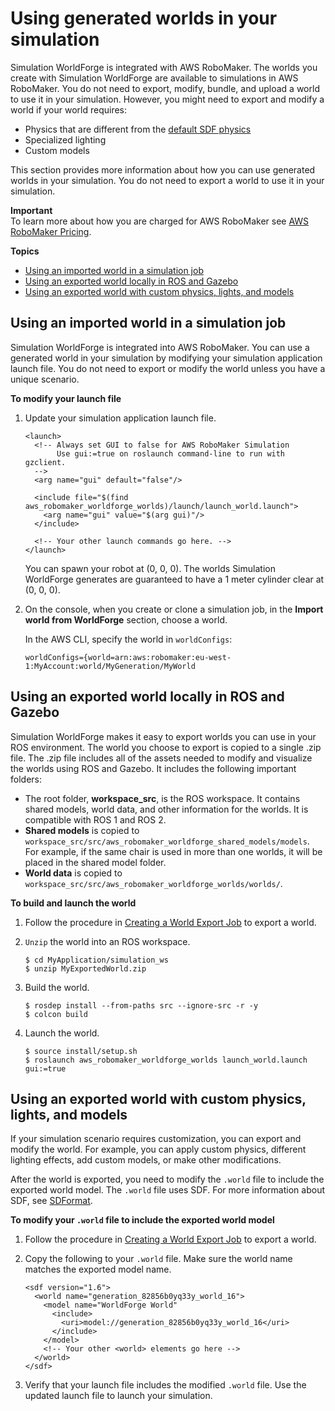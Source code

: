 # Using generated worlds in your simulation<a name="application-worlds-using"></a>

Simulation WorldForge is integrated with AWS RoboMaker\. The worlds you create with Simulation WorldForge are available to simulations in AWS RoboMaker\. You do not need to export, modify, bundle, and upload a world to use it in your simulation\. However, you might need to export and modify a world if your world requires: 
+ Physics that are different from the [default SDF physics](http://sdformat.org/spec?ver=1.6&elem=world)
+ Specialized lighting
+ Custom models

This section provides more information about how you can use generated worlds in your simulation\. You do not need to export a world to use it in your simulation\. 

**Important**  
To learn more about how you are charged for AWS RoboMaker see [AWS RoboMaker Pricing](https://aws.amazon.com/robomaker/pricing/)\. 

**Topics**
+ [Using an imported world in a simulation job](#application-worlds-using-imported)
+ [Using an exported world locally in ROS and Gazebo](#application-worlds-using-locally-rosgazebo)
+ [Using an exported world with custom physics, lights, and models](#application-worlds-using-customize)

## Using an imported world in a simulation job<a name="application-worlds-using-imported"></a>

Simulation WorldForge is integrated into AWS RoboMaker\. You can use a generated world in your simulation by modifying your simulation application launch file\. You do not need to export or modify the world unless you have a unique scenario\. 

**To modify your launch file**

1. Update your simulation application launch file\. 

   ```
   <launch>
     <!-- Always set GUI to false for AWS RoboMaker Simulation
          Use gui:=true on roslaunch command-line to run with gzclient.
     -->
     <arg name="gui" default="false"/>
   
     <include file="$(find aws_robomaker_worldforge_worlds)/launch/launch_world.launch">
       <arg name="gui" value="$(arg gui)"/>
     </include>
       
     <!-- Your other launch commands go here. --> 
   </launch>
   ```

   You can spawn your robot at \(0, 0, 0\)\. The worlds Simulation WorldForge generates are guaranteed to have a 1 meter cylinder clear at \(0, 0, 0\)\.

1. On the console, when you create or clone a simulation job, in the **Import world from WorldForge** section, choose a world\.

   In the AWS CLI, specify the world in `worldConfigs`:

   ```
   worldConfigs={world=arn:aws:robomaker:eu-west-1:MyAccount:world/MyGeneration/MyWorld
   ```

## Using an exported world locally in ROS and Gazebo<a name="application-worlds-using-locally-rosgazebo"></a>

Simulation WorldForge makes it easy to export worlds you can use in your ROS environment\. The world you choose to export is copied to a single \.zip file\. The \.zip file includes all of the assets needed to modify and visualize the worlds using ROS and Gazebo\. It includes the following important folders: 
+ The root folder, **workspace\_src**, is the ROS workspace\. It contains shared models, world data, and other information for the worlds\. It is compatible with ROS 1 and ROS 2\. 
+ **Shared models** is copied to `workspace_src/src/aws_robomaker_worldforge_shared_models/models`\. For example, if the same chair is used in more than one worlds, it will be placed in the shared model folder\. 
+ **World data** is copied to `workspace_src/src/aws_robomaker_worldforge_worlds/worlds/`\. 

**To build and launch the world**

1. Follow the procedure in [Creating a World Export Job](worlds-managing-export-jobs-create.md) to export a world\.

1. `Unzip` the world into an ROS workspace\. 

   ```
   $ cd MyApplication/simulation_ws
   $ unzip MyExportedWorld.zip
   ```

1. Build the world\.

   ```
   $ rosdep install --from-paths src --ignore-src -r -y
   $ colcon build
   ```

1. Launch the world\.

   ```
   $ source install/setup.sh
   $ roslaunch aws_robomaker_worldforge_worlds launch_world.launch gui:=true
   ```

## Using an exported world with custom physics, lights, and models<a name="application-worlds-using-customize"></a>

If your simulation scenario requires customization, you can export and modify the world\. For example, you can apply custom physics, different lighting effects, add custom models, or make other modifications\. 

After the world is exported, you need to modify the `.world` file to include the exported world model\. The `.world` file uses SDF\. For more information about SDF, see [SDFormat](http://sdformat.org/)\. 

**To modify your `.world` file to include the exported world model**

1. Follow the procedure in [Creating a World Export Job](worlds-managing-export-jobs-create.md) to export a world\.

1. Copy the following to your `.world` file\. Make sure the world name matches the exported model name\. 

   ```
   <sdf version="1.6">
     <world name="generation_82856b0yq33y_world_16">  
       <model name="WorldForge World"
         <include>
           <uri>model://generation_82856b0yq33y_world_16</uri>
         </include>
       </model>
       <!-- Your other <world> elements go here -->   
     </world>
   </sdf>
   ```

1. Verify that your launch file includes the modified `.world` file\. Use the updated launch file to launch your simulation\. 